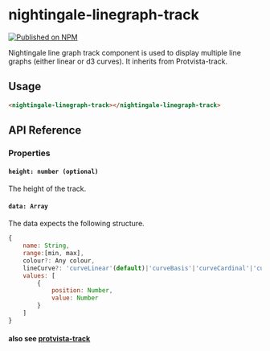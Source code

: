 # nightingale-linegraph-track

[![Published on NPM](https://img.shields.io/npm/v/nightingale-linegraph-track.svg)](https://www.npmjs.com/package/nightingale-linegraph-track)

Nightingale line graph track component is used to display multiple line graphs (either linear or d3 curves). It inherits from Protvista-track.

## Usage

```html
<nightingale-linegraph-track></nightingale-linegraph-track>
```

## API Reference

### Properties

#### `height: number (optional)`

The height of the track.

#### `data: Array`

The data expects the following structure.

```javascript
{
    name: String,
    range:[min, max],
    colour?: Any colour,
    lineCurve?: 'curveLinear'(default)|'curveBasis'|'curveCardinal'|'curveStep'|'curveNatural',
    values: [
        {
            position: Number,
            value: Number
        }
    ]
}
```

#### also see [protvista-track](https://github.com/ebi-webcomponents/nightingale/blob/master/packages/protvista-track/README.md#properties)
